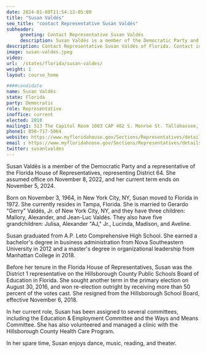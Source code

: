 ```yaml
---
date: 2024-01-08T11:54:12-05:00
title: "Susan Valdés"
seo_title: "contact Representative Susan Valdés"
subheader:
     greeting: Contact Representative Susan Valdés
     description: Susan Valdés is a member of the Democratic Party and a representative of the Florida House of Representatives, representing District 64. She assumed office on November 8, 2022, and her current term ends on November 5, 2024.
description: Contact Representative Susan Valdés of Florida. Contact information for Susan Valdés includes email address, phone number, and mailing address.
image: susan-valdes.jpeg
video:
url:  /states/florida/susan-valdes/
weight: 1
layout: course_home

####candidate
name: Susan Valdés
state: Florida
party: Democratic
role: Representative
inoffice: current
elected: 2018
mailing1: 513 The Capitol Room 1003 CAP 402 S. Monroe St. Tallahassee, FL 32399-1300
phone1: 850-717-5064
website: https://www.myfloridahouse.gov/Sections/Representatives/details.aspx?MemberId=4752&LegislativeTermId=90/
email : https://www.myfloridahouse.gov/Sections/Representatives/details.aspx?MemberId=4752&LegislativeTermId=90/
twitter: susanlvaldes
---
```


Susan Valdés is a member of the Democratic Party and a representative of the Florida House of Representatives, representing District 64. She assumed office on November 8, 2022, and her current term ends on November 5, 2024.

Born on November 3, 1964, in New York City, NY, Susan moved to Florida in 1972. She currently resides in Tampa, Florida. She is married to Gerardo "Gerry" Valdés, Jr. of New York City, NY, and they have three children: Mallory, Alexander, and Jean-Luc Valdés. They also have five grandchildren: Julisa, Alexander "AJ," Jr., Lucinda, Madison, and Aveline.

Susan graduated from A.P. Leto Comprehensive High School. She earned a bachelor's degree in business administration from Nova Southeastern University in 2012 and a master's degree in organizational leadership from Manhattan College in 2018.

Before her tenure in the Florida House of Representatives, Susan was the District 1 representative on the Hillsborough County Public Schools Board of Education in Florida. She sought another term in the primary election on August 30, 2016, and won re-election outright by receiving more than 50 percent of the votes cast. She resigned from the Hillsborough School Board, effective November 6, 2018.

In her current role, Susan has been assigned to several committees, including the Education & Employment Committee and the Ways and Means Committee. She has also volunteered and managed a clinic with the Hillsborough County Health Care Program.

In her spare time, Susan enjoys dance, music, reading, and theater.
